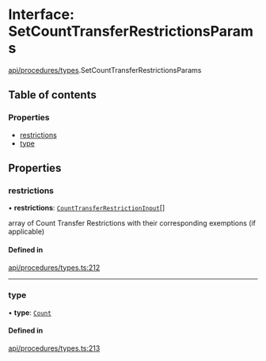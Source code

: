 # Interface: SetCountTransferRestrictionsParams

[api/procedures/types](../wiki/api.procedures.types).SetCountTransferRestrictionsParams

## Table of contents

### Properties

- [restrictions](../wiki/api.procedures.types.SetCountTransferRestrictionsParams#restrictions)
- [type](../wiki/api.procedures.types.SetCountTransferRestrictionsParams#type)

## Properties

### restrictions

• **restrictions**: [`CountTransferRestrictionInput`](../wiki/api.procedures.types.CountTransferRestrictionInput)[]

array of Count Transfer Restrictions with their corresponding exemptions (if applicable)

#### Defined in

[api/procedures/types.ts:212](https://github.com/PolymeshAssociation/polymesh-sdk/blob/91c2d2d8/src/api/procedures/types.ts#L212)

___

### type

• **type**: [`Count`](../wiki/api.procedures.types.TransferRestrictionType#count)

#### Defined in

[api/procedures/types.ts:213](https://github.com/PolymeshAssociation/polymesh-sdk/blob/91c2d2d8/src/api/procedures/types.ts#L213)

